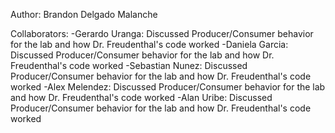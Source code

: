  
Author: Brandon Delgado Malanche

Collaborators:
    -Gerardo Uranga: Discussed Producer/Consumer behavior for the lab and how Dr. Freudenthal's code worked
    -Daniela Garcia: Discussed Producer/Consumer behavior for the lab and how Dr. Freudenthal's code worked
    -Sebastian Nunez: Discussed Producer/Consumer behavior for the lab and how Dr. Freudenthal's code worked
    -Alex Melendez: Discussed Producer/Consumer behavior for the lab and how Dr. Freudenthal's code worked
    -Alan Uribe: Discussed Producer/Consumer behavior for the lab and how Dr. Freudenthal's code worked
    
